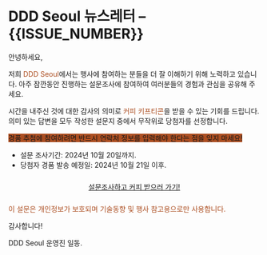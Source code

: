 # DDD Seoul 뉴스레터 &ndash; {{ISSUE_NUMBER}}

안녕하세요,

저희 <span style="color:#AC4E21">DDD Seoul</span>에서는 행사에 참여하는 분들을 더 잘 이해하기 위해 노력하고 있습니다.
아주 잠깐동안 진행하는 설문조사에 참여하여 여러분들의 경험과 관심을 공유해 주세요.

시간을 내주신 것에 대한 감사의 의미로 <span style="color:#AC4E21">커피 키프티콘</span>을 받을 수 있는 기회를 드립니다.
의미 있는 답변을 모두 작성한 설문지 중에서 무작위로 당첨자를 선정합니다.

<span style="background-color:#AC4E21;color=#FFFFFF">경품 추첨에 참여하려면 반드시 연락처 정보를 입력해야 한다는 점을 잊지 마세요!</span>

- 설문 조사기간: 2024년 10월 20일까지.
- 당첨자 경품 발송 예정일: 2024년 10월 21일 이후.

<div style="text-align: center; padding: 10px 0px;">
    <a class="btn btn-link" href="https://bit.ly/dddseoulpresurvey" title="DDD Seoul" target="_blank">설문조사하고 커피 받으러 가기!</a>
</div>

<span style="text-align: center;color:#AC4E21">이 설문은 개인정보가 보호되며 기술동향 및 행사 참고용으로만 사용합니다.</span>

감사합니다!

DDD Seoul 운영진 일동.
